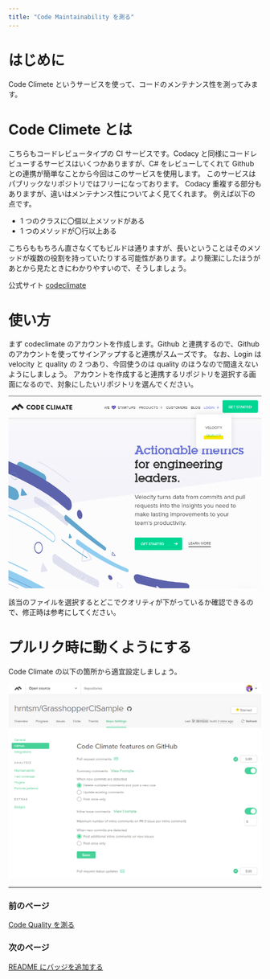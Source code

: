 ```yaml
---
title: "Code Maintainability を測る"
---
```


# はじめに

Code Climete というサービスを使って、コードのメンテナンス性を測ってみます。

# Code Climete とは

こちらもコードレビュータイプの CI サービスです。Codacy と同様にコードレビューするサービスはいくつかありますが、C# をレビューしてくれて Github との連携が簡単なことから今回はこのサービスを使用します。
このサービスはパブリックなリポジトリではフリーになっております。
Codacy 重複する部分もありますが、違いはメンテナンス性についてよく見てくれます。
例えば以下の点です。

- 1 つのクラスに〇個以上メソッドがある
- 1 つのメソッドが〇行以上ある

こちらももちろん直さなくてもビルドは通りますが、長いということはそのメソッドが複数の役割を持っていたりする可能性があります。より簡潔にしたほうがあとから見たときにわかりやすいので、そうしましょう。

公式サイト
[codeclimate](https://codeclimate.com/)

# 使い方

まず codeclimate のアカウントを作成します。Github と連携するので、Github のアカウントを使ってサインアップすると連携がスムーズです。
なお、Login は velocity と quality の 2 つあり、今回使うのは quality のほうなので間違えないようにしましょう。
アカウントを作成すると連携するリポジトリを選択する画面になるので、対象にしたいリポジトリを選んでください。

![](https://github.com/hrntsm/zenn_articles/blob/master/books/grasshopper-ci/image/LoginClimate.png?raw=true)

該当のファイルを選択するとどこでクオリティが下がっているか確認できるので、修正時は参考にしてください。

# プルリク時に動くようにする

Code Climate の以下の箇所から適宜設定しましょう。

![](https://github.com/hrntsm/zenn_articles/blob/master/books/grasshopper-ci/image/PullreqClimate.png?raw=true)

---

### 前のページ
[Code Quality を測る](code-quality)

### 次のページ
[README にバッジを追加する](add-badge)
